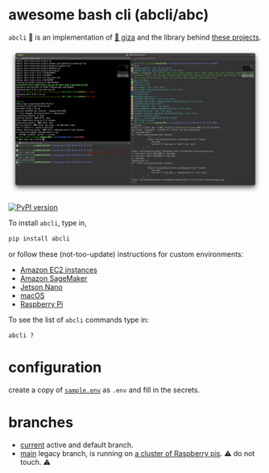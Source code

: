 # awesome bash cli (abcli/abc)

`abcli` 🚀 is an implementation of [🔻 giza](https://github.com/kamangir/giza) and the library behind [these projects](https://github.com/kamangir/kamangir).

![image](./abcli/assets/marquee.png)

[![PyPI version](https://img.shields.io/pypi/v/abcli.svg)](https://pypi.org/project/abcli/)

To install `abcli`, type in,

```bash
pip install abcli
```

or follow these (not-too-update) instructions for custom environments:

- [Amazon EC2 instances](https://github.com/kamangir/awesome-bash-cli/wiki/ec2)
- [Amazon SageMaker](https://github.com/kamangir/blue-plugin/blob/main/SageMaker.md)
- [Jetson Nano](https://github.com/kamangir/awesome-bash-cli/wiki/Jetson-Nano)
- [macOS](https://github.com/kamangir/awesome-bash-cli/wiki/macOS)
- [Raspberry Pi](https://github.com/kamangir/awesome-bash-cli/wiki/Raspberry-Pi)

To see the list of `abcli` commands type in:

```
abcli ?
```

# configuration

create a copy of [`sample.env`](./sample.env) as `.env` and fill in the secrets.

# branches

- [current](.) active and default branch.
- [main](https://github.com/kamangir/awesome-bash-cli/tree/main) legacy branch, is running on [a cluster of Raspberry pis](https://github.com/kamangir/blue-bracket). ⚠️ do not touch. ⚠️
